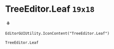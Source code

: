 # TreeEditor.Leaf `19x18`
<img src="/img/TreeEditor.Leaf.png" width=19 height=18>

``` CSharp
EditorGUIUtility.IconContent("TreeEditor.Leaf")
```
```
TreeEditor.Leaf
```
